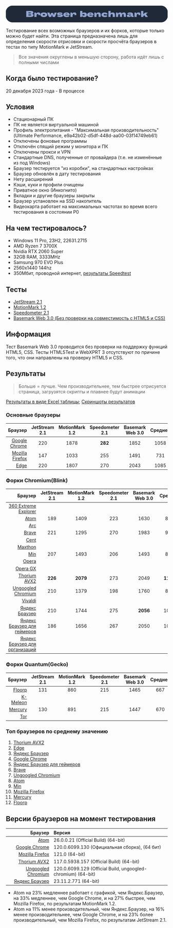 ![Windows Section](https://github.com/xtcorp/browser-benchmark-results/blob/main/images/BrowserBench.png)

Тестирование всех возможных браузеров и их форков, которые только можно будет найти. Эта страница предназначена лишь для определения скорости отрисовки и скорости просчёта браузеров в тестах по типу MotionMark и JetStream.

> Все значения округлены в меньшую сторону, работа идёт лишь с полными числами

## Когда было тестирование?
20 декабря 2023 года - В процессе

## Условия
- Стационарный ПК
- ПК не является виртуальной машиной
- Профиль электропитания - "Максимальная производительность"(Ultimate Performance,  e9a42b02-d5df-448d-aa00-03f14749eb61)
- Отключены фоновые программы
- Отключён спящий режим у монитора и ПК
- Отключены прокси и VPN
- Стандартные DNS, полученные от провайдера (т.е. не изменённые из под Windows)
- Браузер тестируется "из коробки", на стандартных настройках
- Браузер обновлён в дату тестирования
- Нету расширений
- Кэши, куки и профили очищены
- Приватное окно (Инкогнито)
- Вкладки и другие браузеры закрыты
- Браузер установлен на SSD накопитель
- Видеокарта работает на максимальных частотах во время всего тестирования в состоянии P0

## На чем тестировалось?
- Windows 11 Pro, 23H2, 22631.2715
- AMD Ryzen 7 3700X
- Nvidia RTX 2060 Super
- 32GB RAM, 3333MHz
- Samsung 970 EVO Plus
- 2560x1440 144hz
- 350Мбит, проводной интернет, [результаты Speedtest](https://github.com/xtcorp/browser-benchmark-results/blob/main/images/Speedtest.png)

## Тесты
- [JetStream 2.1](https://browserbench.org/JetStream/)
- [MotionMark 1.2](https://browserbench.org/MotionMark1.2/)
- [Speedometer 2.1](https://browserbench.org/Speedometer2.1/)
- [Basemark Web 3.0 (Без проверки на совместимость с HTML5 и CSS)](https://web.basemark.com/)

## Информация
Тест Basemark Web 3.0 проводится без проверки на поддержку функций HTML5, CSS. Тесты HTML5Test и WebXPRT 3 отсутствуют по причине того, что они направлены на проверку HTML5 и CSS.

## Результаты
> Больше = лучше. Чем производительнее, тем быстрее отрисуется страница, загрузятся скрипты и плавнее будут анимации

[Результаты в виде Excel таблицы](https://github.com/xtcorp/browser-benchmark-results/blob/c4a3f871db1915afd184928670f1b98116f28a7b/files/browser-benchmark-results.xlsx);
[Скриншоты результатов](https://github.com/xtcorp/browser-benchmark-results/tree/c4a3f871db1915afd184928670f1b98116f28a7b/images/Browser%20Benchmark%20Results)


### Основные браузеры
| Браузер | JetStream 2.1 | MotionMark 1.2 | Speedometer 2.1 | Basemark Web 3.0 | Среднее |
|          ---: |     :---:      |     :---:      |     :---:      |     :---:      |     :---:      |
| [Google Chrome](https://www.google.com/chrome/) | 220 | 1878 | **282** | 1852 | 1058 |
| [Mozilla Firefox](https://www.mozilla.org/en-US/firefox/new/) | 147 | 1033 | 255 | 1491 | 731 |
| [Edge](https://www.microsoft.com/en-us/edge) | 220 | 1807 | 270 | 2043 | 1085 |

### Форки Chromium(Blink)
| Браузер | JetStream 2.1 | MotionMark 1.2 | Speedometer 2.1 | Basemark Web 3.0 | Среднее |
|          ---: |     :---:      |     :---:      |     :---:      |     :---:      |     :---:      |
| [360 Extreme Explorer](https://www.comss.ru/page.php?id=2416) |  |  |  |  |  |
| [Atom](https://browser.ru/) | 189 | 1409 | 223 | 1630 | 862 |
| [Arc](https://arc.net/) |  |  |  |  |  |
| [Brave](https://brave.com/) | 221 | 1295 | 270 | 1983 | 942 |
| [Cent](https://www.centbrowser.com/) |  |  |  |  |  |
| [Maxthon](https://www.maxthon.com/en/) |  |  |  |  |  |
| [Min](https://minbrowser.org/) | 207 | 1493 | 206 | 1493 | 849 |
| [Opera](https://www.opera.com/) |  |  |  |  |  |
| [Opera GX](https://www.opera.com/gx) |  |  |  |  |  |
| [Thorium AVX2](https://github.com/Alex313031/Thorium-Win-AVX2) | **226** | **2079** | 273 | 2049 | **1156** |
| [Ungoogled Chromium](https://github.com/ungoogled-software/ungoogled-chromium) | 210 | 1379 | 198 | 1760 | 886 |
| [Vivaldi](https://vivaldi.com/) |  |  |  |  |  |
| [Яндекс Браузер](https://browser.yandex.ru/) | 210 | 1744 | 275 | **2056** | 1071 |
| [Яндекс Браузер для геймеров](https://www.comss.ru/page.php?id=9481) | 186 | 1656 | 267 | 2050 | 1039 |
| [Яндекс Браузер для организаций](https://www.comss.ru/page.php?id=3799) |  |  |  |  |  |

### Форки Quantum(Gecko)
| Браузер | JetStream 2.1 | MotionMark 1.2 | Speedometer 2.1 | Basemark Web 3.0 | Среднее |
|          ---: |     :---:      |     :---:      |     :---:      |     :---:      |     :---:      |
| [Floorp](https://floorp.app/) | 131 | 860 | 215 | 1465 | 667 |
| [K-Meleon](http://kmeleonbrowser.org/) |  |  |  |  |  |
| [Mercury](https://github.com/Alex313031/Mercury) | 130 | 891 | 215 | 1447 | 670 |
| [Tor](https://www.torproject.org/) |  |  |  |  |  |

### Топ браузеров по среднему значению
1. [Thorium AVX2](https://github.com/Alex313031/Thorium-Win-AVX2)
2. [Edge](https://www.microsoft.com/en-us/edge)
3. [Яндекс Браузер](https://browser.yandex.ru/)
4. [Google Chrome](https://www.google.com/chrome/)
5. [Яндекс Браузер для геймеров](https://www.comss.ru/page.php?id=9481)
6. [Brave](https://brave.com/)
7. [Ungoogled Chromium](https://github.com/ungoogled-software/ungoogled-chromium)
8. [Atom](https://browser.ru/)
9. [Min](https://minbrowser.org/)
10. [Mozilla Firefox](https://www.mozilla.org/en-US/firefox/new/)
11. [Mercury](https://github.com/Alex313031/Mercury)
12. [Floorp](https://floorp.app/)

## Версии браузеров на момент тестирования
| Браузер | Версия |
|          ---: | :---          |
| [Atom](https://browser.ru/) | 26.0.0.21 (Official Build) (64-bit) |
| [Google Chrome](https://www.google.com/chrome/) | 120.0.6099.130 (Официальная сборка), (64 бит) |
| [Mozilla Firefox](https://www.mozilla.org/en-US/firefox/new/) | 121.0 (64-bit) |
| [Thorium AVX2](https://github.com/Alex313031/Thorium-Win-AVX2) | 117.0.5938.157 (Official Build) (64-bit) |
| [Ungoogled Chromium](https://github.com/ungoogled-software/ungoogled-chromium) | 120.0.6099.129 (Official Build, ungoogled-chromium) (64-bit) |
| [Яндекс Браузер](https://browser.yandex.ru/) | 23.11.2.771 (64-bit) |

- Atom на 23% медленнее работает с графикой, чем Яндекс.Браузер, на 33% медленнее, чем Google Chrome, и на 27% быстрее, чем Mozilla Firefox, по результатам MotionMark 1.2.
- Atom на 11% менее производительный, чем Яндекс.Браузер, на 16% менее
производительнее, чем Google Chrome, и на 23% более производительный, чем Mozilla Firefox, по результатам JetStream 2.1.
